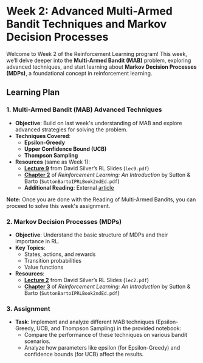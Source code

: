 # Week 2: Advanced Multi-Armed Bandit Techniques and Markov Decision Processes

Welcome to Week 2 of the Reinforcement Learning program! This week, we’ll delve deeper into the **Multi-Armed Bandit (MAB)** problem, exploring advanced techniques, and start learning about **Markov Decision Processes (MDPs)**, a foundational concept in reinforcement learning.

## Learning Plan

### 1. Multi-Armed Bandit (MAB) Advanced Techniques
- **Objective**: Build on last week's understanding of MAB and explore advanced strategies for solving the problem.
- **Techniques Covered**:
  - **Epsilon-Greedy**
  - **Upper Confidence Bound (UCB)**
  - **Thompson Sampling**
- **Resources** (same as Week 1):
  - **[Lecture 9](../Resources/David%20Silver%20Slides/lec9.pdf)** from David Silver’s RL Slides (`lec9.pdf`)
  - **[Chapter 2](../Resources/SuttonBartoIPRLBook2ndEd.pdf)** of *Reinforcement Learning: An Introduction* by Sutton & Barto (`SuttonBartoIPRLBook2ndEd.pdf`)
  - **Additional Reading**: External [article](https://lilianweng.github.io/posts/2018-01-23-multi-armed-bandit/)
 
**Note:** Once you are done with the Reading of Multi-Armed Bandits, you can proceed to solve this week's assignment.

### 2. Markov Decision Processes (MDPs)
- **Objective**: Understand the basic structure of MDPs and their importance in RL.
- **Key Topics**:
  - States, actions, and rewards
  - Transition probabilities
  - Value functions
- **Resources**:
  - **[Lecture 2](../Resources/David%20Silver%20Slides/lec2.pdf)** from David Silver’s RL Slides (`lec2.pdf`)
  - **[Chapter 3](../Resources/SuttonBartoIPRLBook2ndEd.pdf)** of *Reinforcement Learning: An Introduction* by Sutton & Barto (`SuttonBartoIPRLBook2ndEd.pdf`)

### 3. Assignment
- **Task**: Implement and analyze different MAB techniques (Epsilon-Greedy, UCB, and Thompson Sampling) in the provided notebook:
  - Compare the performance of these techniques on various bandit scenarios.
  - Analyze how parameters like epsilon (for Epsilon-Greedy) and confidence bounds (for UCB) affect the results.
